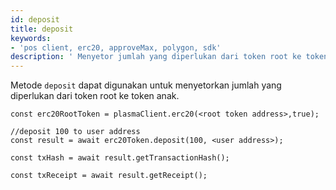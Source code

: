 ```yaml
---
id: deposit
title: deposit
keywords:
- 'pos client, erc20, approveMax, polygon, sdk'
description: ' Menyetor jumlah yang diperlukan dari token root ke token anak.'
---
```


Metode `deposit` dapat digunakan untuk menyetorkan jumlah yang diperlukan dari token root ke token anak.

```
const erc20RootToken = plasmaClient.erc20(<root token address>,true);

//deposit 100 to user address
const result = await erc20Token.deposit(100, <user address>);

const txHash = await result.getTransactionHash();

const txReceipt = await result.getReceipt();

```
